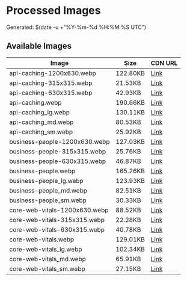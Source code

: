 # Processed Images

Generated: $(date -u +"%Y-%m-%d %H:%M:%S UTC")

## Available Images

| Image | Size | CDN URL |
|-------|------|---------|
| api-caching-1200x630.webp | 122.80KB | [Link](https://cdn.jsdelivr.net/gh/obrana-boranija/hexavera-blog@main/Content/Images/Processed/api-caching-1200x630.webp) |
| api-caching-315x315.webp | 21.53KB | [Link](https://cdn.jsdelivr.net/gh/obrana-boranija/hexavera-blog@main/Content/Images/Processed/api-caching-315x315.webp) |
| api-caching-630x315.webp | 42.93KB | [Link](https://cdn.jsdelivr.net/gh/obrana-boranija/hexavera-blog@main/Content/Images/Processed/api-caching-630x315.webp) |
| api-caching.webp | 190.66KB | [Link](https://cdn.jsdelivr.net/gh/obrana-boranija/hexavera-blog@main/Content/Images/Processed/api-caching.webp) |
| api-caching_lg.webp | 130.11KB | [Link](https://cdn.jsdelivr.net/gh/obrana-boranija/hexavera-blog@main/Content/Images/Processed/api-caching_lg.webp) |
| api-caching_md.webp | 80.53KB | [Link](https://cdn.jsdelivr.net/gh/obrana-boranija/hexavera-blog@main/Content/Images/Processed/api-caching_md.webp) |
| api-caching_sm.webp | 25.92KB | [Link](https://cdn.jsdelivr.net/gh/obrana-boranija/hexavera-blog@main/Content/Images/Processed/api-caching_sm.webp) |
| business-people-1200x630.webp | 127.03KB | [Link](https://cdn.jsdelivr.net/gh/obrana-boranija/hexavera-blog@main/Content/Images/Processed/business-people-1200x630.webp) |
| business-people-315x315.webp | 25.76KB | [Link](https://cdn.jsdelivr.net/gh/obrana-boranija/hexavera-blog@main/Content/Images/Processed/business-people-315x315.webp) |
| business-people-630x315.webp | 46.87KB | [Link](https://cdn.jsdelivr.net/gh/obrana-boranija/hexavera-blog@main/Content/Images/Processed/business-people-630x315.webp) |
| business-people.webp | 165.26KB | [Link](https://cdn.jsdelivr.net/gh/obrana-boranija/hexavera-blog@main/Content/Images/Processed/business-people.webp) |
| business-people_lg.webp | 123.93KB | [Link](https://cdn.jsdelivr.net/gh/obrana-boranija/hexavera-blog@main/Content/Images/Processed/business-people_lg.webp) |
| business-people_md.webp | 82.51KB | [Link](https://cdn.jsdelivr.net/gh/obrana-boranija/hexavera-blog@main/Content/Images/Processed/business-people_md.webp) |
| business-people_sm.webp | 30.33KB | [Link](https://cdn.jsdelivr.net/gh/obrana-boranija/hexavera-blog@main/Content/Images/Processed/business-people_sm.webp) |
| core-web-vitals-1200x630.webp | 88.52KB | [Link](https://cdn.jsdelivr.net/gh/obrana-boranija/hexavera-blog@main/Content/Images/Processed/core-web-vitals-1200x630.webp) |
| core-web-vitals-315x315.webp | 22.28KB | [Link](https://cdn.jsdelivr.net/gh/obrana-boranija/hexavera-blog@main/Content/Images/Processed/core-web-vitals-315x315.webp) |
| core-web-vitals-630x315.webp | 40.78KB | [Link](https://cdn.jsdelivr.net/gh/obrana-boranija/hexavera-blog@main/Content/Images/Processed/core-web-vitals-630x315.webp) |
| core-web-vitals.webp | 129.01KB | [Link](https://cdn.jsdelivr.net/gh/obrana-boranija/hexavera-blog@main/Content/Images/Processed/core-web-vitals.webp) |
| core-web-vitals_lg.webp | 102.34KB | [Link](https://cdn.jsdelivr.net/gh/obrana-boranija/hexavera-blog@main/Content/Images/Processed/core-web-vitals_lg.webp) |
| core-web-vitals_md.webp | 65.91KB | [Link](https://cdn.jsdelivr.net/gh/obrana-boranija/hexavera-blog@main/Content/Images/Processed/core-web-vitals_md.webp) |
| core-web-vitals_sm.webp | 27.15KB | [Link](https://cdn.jsdelivr.net/gh/obrana-boranija/hexavera-blog@main/Content/Images/Processed/core-web-vitals_sm.webp) |
